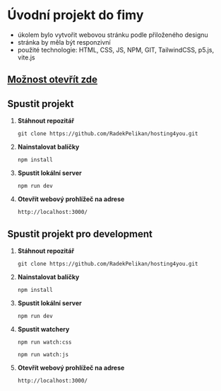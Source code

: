 # Úvodní projekt do fimy

- úkolem bylo vytvořit webovou stránku podle přiloženého designu
- stránka by měla být responzivní
- použité technologie: HTML, CSS, JS, NPM, GIT, TailwindCSS, p5.js, vite.js

## [Možnost otevřít zde](https://radekpelikan.github.io/hosting4you/)

## Spustit projekt

1. **Stáhnout repozitář**

   `git clone https://github.com/RadekPelikan/hosting4you.git`

2. **Nainstalovat balíčky**

   `npm install`

3. **Spustit lokální server**

   `npm run dev`

4. **Otevřít webový prohlížeč na adrese**

   `http://localhost:3000/`

## Spustit projekt pro development

1. **Stáhnout repozitář**

   `git clone https://github.com/RadekPelikan/hosting4you.git`

2. **Nainstalovat balíčky**

   `npm install`

3. **Spustit lokální server**

   `npm run dev`

4. **Spustit watchery**

   `npm run watch:css`

   `npm run watch:js`

5. **Otevřít webový prohlížeč na adrese**

   `http://localhost:3000/`

